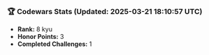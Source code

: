 ### 🏆 Codewars Stats (Updated: 2025-03-21 18:10:57 UTC)

- **Rank:** 8 kyu
- **Honor Points:** 3
- **Completed Challenges:** 1
